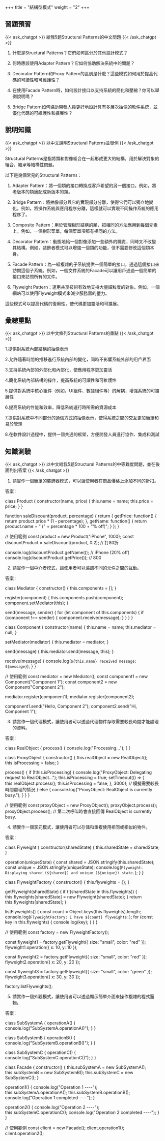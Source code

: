 +++
title = "結構型模式"
weight = "2"
+++
## 習題預習
{{< ask_chatgpt >}}
給我5題Structural Patterns的中文問題
{{< /ask_chatgpt >}}



1. 什麼是Structural Patterns？它們如何區分於其他設計模式？

2. 何時應該使用Adapter Pattern？它如何協助解決系統中的問題？

3. Decorator Pattern和Proxy Pattern的區別是什麼？這些模式如何用於提高代碼的可讀性和可維護性？

4. 在使用Facade Pattern時，如何設計接口以支持系統的簡化和壓縮？你可以舉例說明嗎？

5. Bridge Pattern如何協助開發人員更好地設計具有多層次抽像的軟件系統，並優化代碼的可維護性和擴展性？   

## 說明知識
{{< ask_chatgpt >}}
以中文說明Structural Patterns並舉例
{{< /ask_chatgpt >}}



Structural Patterns是指將類和對像組合在一起形成更大的結構，用於解決對象的組合，繼承等結構性問題。

以下是幾個常見的Structural Patterns：

1. Adapter Pattern：將一個類的接口轉換成客戶希望的另一個接口。例如，將老版本的類適配成新版本的類。

2. Bridge Pattern：將抽像部分與它的實現部分分離，使得它們可以獨立地變化。例如，將操作系統與應用程序分離，這樣就可以實現不同操作系統的應用程序了。

3. Composite Pattern：用於管理樹形結構的類，把相同的方法應用到每個元素上。例如，一個樹形菜單，每個菜單項都有相同的方法。

4. Decorator Pattern：動態地給一個對像添加一些額外的職責，同時又不改變其結構。例如，裝飾者模式可以增強一個類的功能，但不需要修改這個類本身。

5. Facade Pattern：為一組複雜的子系統提供一個簡單的接口，通過這個接口來訪問這個子系統。例如，一個文件系統的Facade可以讓用戶通過一個簡單的接口來訪問所有的文件。

6. Flyweight Pattern：運用共享技術有效地支持大量細粒度的對象。例如，一個網站可以使用Flyweight模式來減少服務器的壓力。

這些模式可以提高代碼的復用性，使代碼更加靈活和可擴展。   

## 彙總重點
{{< ask_chatgpt >}}
以中文條列Structural Patterns的重點
{{< /ask_chatgpt >}}



1.提供對系統內部結構的抽像表示

2.允許隨著時間的推移進行系統內部的變化，同時不影響系統外部的用戶界面

3.支持系統內部的外部化和內部化，使應用程序更加靈活

4.簡化系統內部結構的操作，提高系統的可讀性和可維護性

5.提供對系統中核心組件（例如，UI組件、數據組件等）的解耦，增強系統的可擴展性

6.提高系統的性能和效率，降低系統運行時所需的資源成本

7.提供對系統中不同部分的通信方式的抽像表示，使得系統之間的交互更加簡單和易於管理

8.在軟件設計過程中，提供一個共通的框架，方便開發人員進行協作、集成和測試   

## 知識測驗
{{< ask_chatgpt >}}
以中文給我5題Structural Patterns的中等難度問題，並在後面列出答案
{{< /ask_chatgpt >}}



1. 請實作一個簡單的裝飾器模式，可以讓使用者在商品價格上添加不同的折扣。

答案：

class Product {
  constructor(name, price) {
    this.name = name;
    this.price = price;
  }
}

function saleDiscount(product, percentage) {
  return {
    getPrice: function() {
      return product.price * (1 - percentage);
    },
    getName: function() {
      return product.name + " (" + percentage * 100 + "% off)";
    }
  };
}

// 使用範例
const product = new Product("iPhone", 1000);
const discountProduct = saleDiscount(product, 0.2); // 打80折

console.log(discountProduct.getName()); // iPhone (20% off)
console.log(discountProduct.getPrice()); // 800


2. 請實作一個中介者模式，讓使用者可以協調不同的元件之間的互動。

答案：

class Mediator {
  constructor() {
    this.components = [];
  }

  register(component) {
    this.components.push(component);
    component.setMediator(this);
  }

  send(message, sender) {
    for (let component of this.components) {
      if (component !== sender) {
        component.receive(message);
      }
    }
  }
}

class Component {
  constructor(name) {
    this.name = name;
    this.mediator = null;
  }

  setMediator(mediator) {
    this.mediator = mediator;
  }

  send(message) {
    this.mediator.send(message, this);
  }

  receive(message) {
    console.log(`${this.name} received message: ${message}`);
  }
}

// 使用範例
const mediator = new Mediator();
const component1 = new Component("Component 1");
const component2 = new Component("Component 2");

mediator.register(component1);
mediator.register(component2);

component1.send("Hello, Component 2");
component2.send("Hi, Component 1");


3. 請實作一個代理模式，讓使用者可以透過代理物件存取需要較長時間才能處理的資料。

答案：

class RealObject {
  process() {
    console.log("Processing...");
  }
}

class ProxyObject {
  constructor() {
    this.realObject = new RealObject();
    this.isProcessing = false;
  }

  process() {
    if (!this.isProcessing) {
      console.log("ProxyObject: Delegating request to RealObject...");
      this.isProcessing = true;
      setTimeout(() => {
        this.realObject.process();
        this.isProcessing = false;
      }, 3000); // 模擬需要較長時間處理的情況
    } else {
      console.log("ProxyObject: RealObject is currently busy.");
    }
  }
}

// 使用範例
const proxyObject = new ProxyObject();
proxyObject.process();
proxyObject.process(); // 第二次呼叫時會直接回傳 RealObject is currently busy.


4. 請實作一個享元模式，讓使用者可以存儲和重複使用相同或相似的物件。

答案：

class Flyweight {
  constructor(sharedState) {
    this.sharedState = sharedState;
  }

  operation(uniqueState) {
    const shared = JSON.stringify(this.sharedState);
    const unique = JSON.stringify(uniqueState);
    console.log(`Flyweight: Displaying shared (${shared}) and unique (${unique}) state.`);
  }
}

class FlyweightFactory {
  constructor() {
    this.flyweights = {};
  }

  getFlyweight(sharedState) {
    if (!(sharedState in this.flyweights)) {
      this.flyweights[sharedState] = new Flyweight(sharedState);
    }
    return this.flyweights[sharedState];
  }

  listFlyweights() {
    const count = Object.keys(this.flyweights).length;
    console.log(`FlyweightFactory: I have ${count} flyweights:`);
    for (const key in this.flyweights) {
      console.log(key);
    }
  }
}

// 使用範例
const factory = new FlyweightFactory();

const flyweight1 = factory.getFlyweight({ size: "small", color: "red" });
flyweight1.operation({ x: 10, y: 10 });

const flyweight2 = factory.getFlyweight({ size: "small", color: "red" });
flyweight2.operation({ x: 20, y: 20 });

const flyweight3 = factory.getFlyweight({ size: "small", color: "green" });
flyweight3.operation({ x: 30, y: 30 });

factory.listFlyweights();


5. 請實作一個外觀模式，讓使用者可以透過顯示簡單介面來操作複雜的程式邏輯。

答案：

class SubSystemA {
  operationA() {
    console.log("SubSystemA.operationA()");
  }
}

class SubSystemB {
  operationB() {
    console.log("SubSystemB.operationB()");
  }
}

class SubSystemC {
  operationC() {
    console.log("SubSystemC.operationC()");
  }
}

class Facade {
  constructor() {
    this.subSystemA = new SubSystemA();
    this.subSystemB = new SubSystemB();
    this.subSystemC = new SubSystemC();
  }

  operation1() {
    console.log("Operation 1 ----");
    this.subSystemA.operationA();
    this.subSystemB.operationB();
    console.log("Operation 1 completed ----");
  }

  operation2() {
    console.log("Operation 2 ----");
    this.subSystemC.operationC();
    console.log("Operation 2 completed ----");
  }
}

// 使用範例
const client = new Facade();
client.operation1();
client.operation2();   

